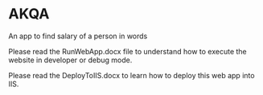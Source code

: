 # AKQA
An app to find salary of a person in words

Please read the RunWebApp.docx file to understand how to execute the website in developer or debug mode.

Please read the DeployToIIS.docx to learn how to deploy this web app into IIS.
